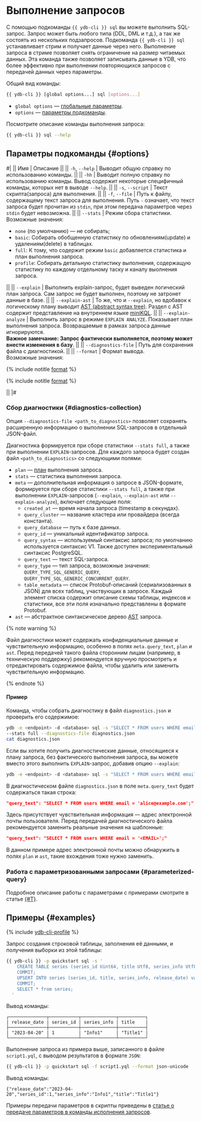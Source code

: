 # Выполнение запросов

С помощью подкоманды `{{ ydb-cli }} sql` вы можете выполнить SQL-запрос. Запрос может быть любого типа (DDL, DML и т.д.), а так же состоять из нескольких подзапросов. Подкоманда `{{ ydb-cli }} sql` устанавливает стрим и получает данные через него. Выполнение запроса в стриме позволяет снять ограничение на размер читаемых данных. Эта команда также позволяет записывать данные в YDB, что более эффективно при выполнении повторяющихся запросов с передачей данных через параметры.

Общий вид команды:

```bash
{{ ydb-cli }} [global options...] sql [options...]
```

* `global options` — [глобальные параметры](commands/global-options.md).
* `options` — [параметры подкоманды](#options).

Посмотрите описание команды выполнения запроса:

```bash
{{ ydb-cli }} sql --help
```

## Параметры подкоманды {#options}

#|
|| Имя | Описание ||
|| `-h`, `--help` | Выводит общую справку по использованию команды. ||
|| `-hh` | Выводит полную справку по использованию команды. Вывод содержит некоторые специфичный команды, которых нет в выводе `--help`. ||
|| `-s`, `--script` | Текст скрипта(запроса) для выполнения. ||
|| `-f`, `--file` | Путь к файлу, содержащему текст запроса для выполнения. Путь `-` означает, что текст запроса будет прочитан из `stdin`, при этом передача параметров через `stdin` будет невозможна. ||
|| `--stats` | Режим сбора статистики.<br/>Возможные значения:<br/><ul><li>`none` (по умолчанию) — не собирать;</li><li>`basic`: Собирать обобщенную статистику по обновлениям(update) и удалениям(delete) в таблицах.</li><li>`full`: К тому, что содержит режим `basic` добавляется статистика и план выполнения запроса.</li><li>`profile`: Собирать детальную статистику выполнения, содержащую статистику по каждому отдельному таску и каналу выолнения запроса.</li></ul> ||
|| `--explain` | Выполнить explain-запрос, будет выведен логический план запроса. Сам запрос не будет выполнен, поэтому не затронет данные в базе. ||
|| `--explain-ast` | То же, что и `--explain`, но вдобавок к логическому плану выводит [AST (abstract syntax tree)](https://ru.wikipedia.org/wiki/Абстрактное_синтаксическое_дерево). Раздел с AST  содержит представление на внутреннем языке [miniKQL](../../concepts/glossary.md#minikql). ||
|| `--explain-analyze` | Выполнить запрос в режиме `EXPLAIN ANALYZE`. Показывает план выполнения запроса. Возвращаемые в рамках запроса данные игнорируются.<br/>**Важное замечание: Запрос фактически выполняется, поэтому может внести изменения в базу**. ||
|| `--diagnostics-file` | Путь для сохранения файла с диагностикой. ||
|| `--format` | Формат вывода.<br/>Возможные значения:

{% include notitle [format](./_includes/result_format_common.md) %}

{% include notitle [format](./_includes/result_format_csv_tsv.md) %}

||
|#

### Сбор диагностики {#diagnostics-collection}

Опция `--diagnostics-file <path_to_diagnostics>` позволяет сохранять расширенную информацию о выполнении SQL-запросов в отдельный JSON-файл.

Диагностика формируется при сборе статистики `--stats full`, а также при выполнении `EXPLAIN`-запросов. Для каждого запроса будет создан файл `<path_to_diagnostics>` со следующими полями:

- `plan` — [план](../../yql/query_plans.md) выполнения запроса.
- `stats` — статистика выполнения запроса.
- `meta` — дополнительная информация о запросе в JSON-формате, формируется при сборе статистики `--stats full`, а также при выполнении `EXPLAIN`-запросов (`--explain`, `--explain-ast` или `--explain-analyze`), включает следующие поля:
    - `created_at` — время начала запроса (timestamp в секундах).
    - `query_cluster` — название кластера или провайдера (всегда константа).
    - `query_database` — путь к базе данных.
    - `query_id` — уникальный идентификатор запроса.
    - `query_syntax` — используемый синтаксис запроса; по умолчанию используется синтаксис V1. Также доступен экспериментальный синтаксис PostgreSQL.
    - `query_text` — текст SQL-запроса.
    - `query_type` — тип запроса, возможные значения: `QUERY_TYPE_SQL_GENERIC_QUERY`, `QUERY_TYPE_SQL_GENERIC_CONCURRENT_QUERY`.
    - `table_metadata` — список Protobuf-описаний (сериализованных в JSON) для всех таблиц, участвующих в запросе. Каждый элемент списка содержит описание схемы таблицы, индексов и статистики, все эти поля изначально представлены в формате Protobuf.
- `ast` — абстрактное синтаксическое дерево [AST](https://ru.wikipedia.org/wiki/Абстрактное_синтаксическое_дерево) запроса.

{% note warning %}

Файл диагностики может содержать конфиденциальные данные и чувствительную информацию, особенно в полях `meta.query_text`, `plan` и `ast`. Перед передачей такого файла сторонним лицам (например, в техническую поддержку) рекомендуется вручную просмотреть и отредактировать содержимое файла, чтобы удалить или заменить чувствительную информацию.

{% endnote %}

#### Пример

Команда, чтобы собрать диагностику в файл `diagnostics.json` и проверить его содержимое:

```bash
ydb -e <endpoint> -d <database> sql -s "SELECT * FROM users WHERE email = 'alice@example.com';" \
--stats full --diagnostics-file diagnostics.json
cat diagnostics.json
```

Если вы хотите получить диагностические данные, относящиеся к плану запроса, без фактического выполнения запроса, вы можете вместо этого выполнить `EXPLAIN`-запрос, добавив опцию `--explain`:

```bash
ydb -e <endpoint> -d <database> sql -s "SELECT * FROM users WHERE email = 'alice@example.com';" --explain --diagnostics-file diagnostics.json
```

В диагностическом файле `diagnostics.json` в поле `meta.query_text` будет содержаться такая строка:

```json
"query_text": "SELECT * FROM users WHERE email = 'alice@example.com';"
```

Здесь присутствует чувствительная информация — адрес электронной почты пользователя. Перед передачей диагностического файла рекомендуется заменить реальные значения на шаблонные:

```json
"query_text": "SELECT * FROM users WHERE email = '<EMAIL>';"
```

В данном примере адрес электронной почты можно обнаружить в полях `plan` и `ast`, такие вхождения тоже нужно заменить.

### Работа с параметризованными запросами {#parameterized-query}

Подробное описание работы с параметрами с примерами смотрите в статье [{#T}](parameterized-query-execution.md).

## Примеры {#examples}

{% include [ydb-cli-profile](../../_includes/ydb-cli-profile.md) %}

Запрос создания строковой таблицы, заполнения её данными, и получения выборки из этой таблицы:

```bash
{{ ydb-cli }} -p quickstart sql -s '
    CREATE TABLE series (series_id Uint64, title Utf8, series_info Utf8, release_date Date, PRIMARY KEY (series_id));
    COMMIT;
    UPSERT INTO series (series_id, title, series_info, release_date) values (1, "Title1", "Info1", Cast("2023-04-20" as Date));
    COMMIT;
    SELECT * from series;
  '
```

Вывод команды:

```text
┌──────────────┬───────────┬─────────────┬──────────┐
| release_date | series_id | series_info | title    |
├──────────────┼───────────┼─────────────┼──────────┤
| "2023-04-20" | 1         | "Info1"     | "Title1" |
└──────────────┴───────────┴─────────────┴──────────┘
```

Выполнение запроса из примера выше, записанного в файле `script1.yql`, с выводом результатов в формате `JSON`:

```bash
{{ ydb-cli }} -p quickstart sql -f script1.yql --format json-unicode
```

Вывод команды:

```text
{"release_date":"2023-04-20","series_id":1,"series_info":"Info1","title":"Title1"}
```

Примеры передачи параметров в скрипты приведены в [статье о передаче параметров в команды исполнения запросов](parameterized-query-execution.md).
